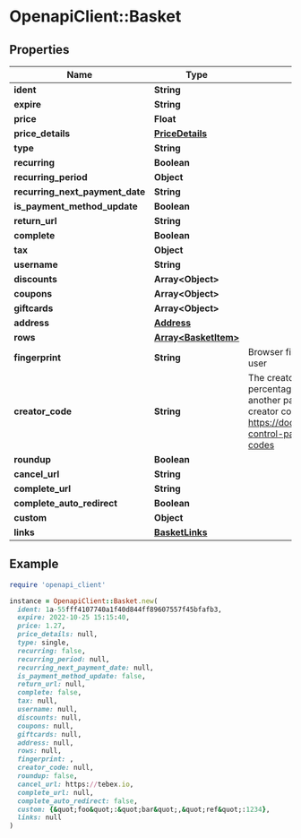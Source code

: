 # OpenapiClient::Basket

## Properties

| Name | Type | Description | Notes |
| ---- | ---- | ----------- | ----- |
| **ident** | **String** |  | [optional] |
| **expire** | **String** |  | [optional] |
| **price** | **Float** |  | [optional] |
| **price_details** | [**PriceDetails**](PriceDetails.md) |  | [optional] |
| **type** | **String** |  | [optional] |
| **recurring** | **Boolean** |  | [optional] |
| **recurring_period** | **Object** |  | [optional] |
| **recurring_next_payment_date** | **String** |  | [optional] |
| **is_payment_method_update** | **Boolean** |  | [optional] |
| **return_url** | **String** |  | [optional] |
| **complete** | **Boolean** |  | [optional] |
| **tax** | **Object** |  | [optional] |
| **username** | **String** |  | [optional] |
| **discounts** | **Array&lt;Object&gt;** |  | [optional] |
| **coupons** | **Array&lt;Object&gt;** |  | [optional] |
| **giftcards** | **Array&lt;Object&gt;** |  | [optional] |
| **address** | [**Address**](Address.md) |  | [optional] |
| **rows** | [**Array&lt;BasketItem&gt;**](BasketItem.md) |  | [optional] |
| **fingerprint** | **String** | Browser fingerprint to identify the user | [optional] |
| **creator_code** | **String** | The creator code is used to share a percentage of the payment with another party. See more about creator codes at https://docs.tebex.io/creators/tebex-control-panel/engagement/creator-codes | [optional] |
| **roundup** | **Boolean** |  | [optional] |
| **cancel_url** | **String** |  | [optional] |
| **complete_url** | **String** |  | [optional] |
| **complete_auto_redirect** | **Boolean** |  | [optional] |
| **custom** | **Object** |  | [optional] |
| **links** | [**BasketLinks**](BasketLinks.md) |  | [optional] |

## Example

```ruby
require 'openapi_client'

instance = OpenapiClient::Basket.new(
  ident: 1a-55fff4107740a1f40d844ff89607557f45bfafb3,
  expire: 2022-10-25 15:15:40,
  price: 1.27,
  price_details: null,
  type: single,
  recurring: false,
  recurring_period: null,
  recurring_next_payment_date: null,
  is_payment_method_update: false,
  return_url: null,
  complete: false,
  tax: null,
  username: null,
  discounts: null,
  coupons: null,
  giftcards: null,
  address: null,
  rows: null,
  fingerprint: ,
  creator_code: null,
  roundup: false,
  cancel_url: https://tebex.io,
  complete_url: null,
  complete_auto_redirect: false,
  custom: {&quot;foo&quot;:&quot;bar&quot;,&quot;ref&quot;:1234},
  links: null
)
```

